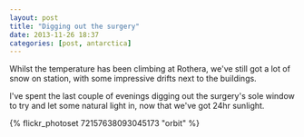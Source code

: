 ```yaml
---
layout: post
title: "Digging out the surgery"
date: 2013-11-26 18:37
categories: [post, antarctica]
---
```


Whilst the temperature has been climbing at Rothera, we've still got a lot of snow on station, with some impressive drifts next to the buildings.

I've spent the last couple of evenings digging out the surgery's sole window to try and let some natural light in, now that we've got 24hr sunlight.

{% flickr_photoset 72157638093045173 "orbit" %}
